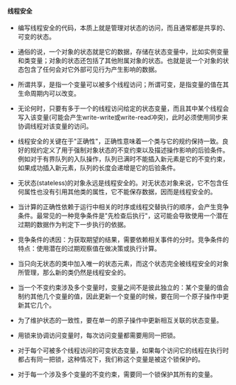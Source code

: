 #### 线程安全

- 编写线程安全的代码，本质上就是管理对状态的访问，而且通常都是共享的、可变的状态。

- 通俗的说，一个对象的状态就是它的数据，存储在状态变量中，比如实例变量和类变量；对象的状态还包括了其他附属对象的状态。也就是说一个对象的状态包含了任何会对它外部可见行为产生影响的数据。

- 所谓共享，是指一个变量可以被多个线程访问；所谓可变，是指变量的值在其生命周期内可以改变。

- 无论何时，只要有多于一个的线程访问给定的状态变量，而且其中某个线程会写入该变量(可能会产生write-write或write-read冲突)，此时必须使用同步来协调线程对该变量的访问。

- 线程安全的关键在于"正确性"，正确性意味着一个类与它的规约保持一致。良好的规约定义了用于强制对象状态的不变约束以及描述操作影响的后验条件。例如对于有界队列的入队操作，队列已满时不能插入新元素是它的不变约束，如果成功插入新元素，队列的长度会递增是它的后验条件。

- 无状态(stateless)的对象永远是线程安全的。对无状态对象来说，它不包含任何属性也没有引用其他类的属性，它不能保存数据，因而是线程安全的。

- 当计算的正确性依赖于运行中相关的时序或线程交替执行的顺序，会产生竞争条件。最常见的一种竞争条件是"先检查后执行"，这可能会导致使用一个潜在过期的数据作为判定下一步执行的依据。

- 竞争条件的诱因：为获取期望的结果，需要依赖相关事件的分时。竞争条件的特点：使用潜在的过期观察值在做决策或执行计算。

- 当只向无状态的类中加入唯一的状态元素，而这个状态完全被线程安全的对象所管理，那么新的类仍然是线程安全的。

- 当一个不变约束涉及多个变量时，变量之间不是彼此独立的：某个变量的值会制约其他几个变量的值，因此更新一个变量的时候，要在同一个原子操作中更新其它几个。

- 为了维护状态的一致性，要在单一的原子操作中更新相互关联的状态变量。

- 用锁来协调访问变量时，每次访问变量都需要用同一把锁。

- 对于每个可被多个线程访问的可变状态变量，如果每个访问它的线程在执行时都占有同一把锁，这种情况下，我们称这个变量是被这个锁保护的。

- 对于每一个涉及多个变量的不变约束，需要同一个锁保护其所有的变量。